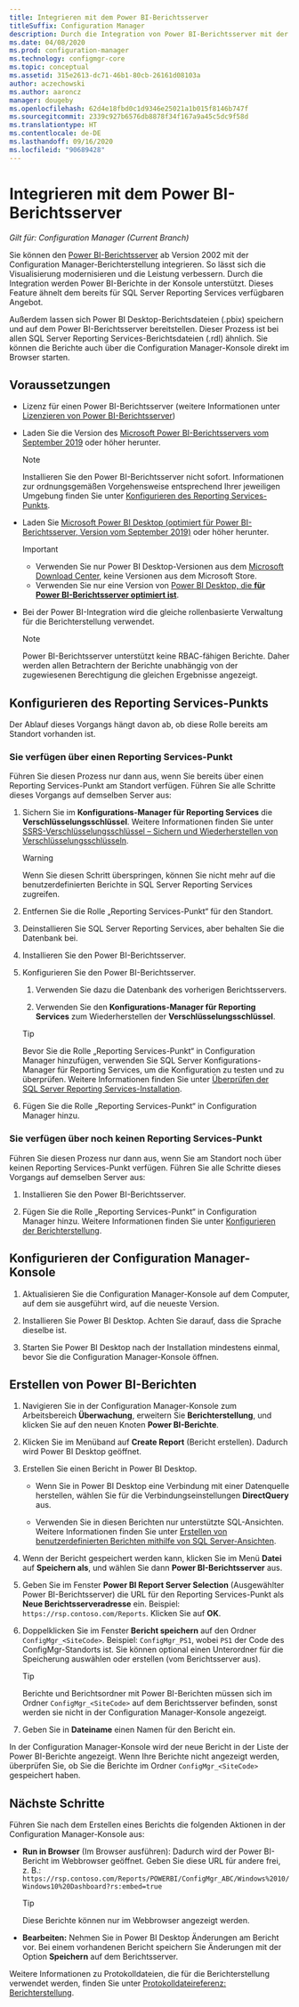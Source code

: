```yaml
---
title: Integrieren mit dem Power BI-Berichtsserver
titleSuffix: Configuration Manager
description: Durch die Integration von Power BI-Berichtsserver mit der Configuration Manager-Berichterstellung stellen Sie moderne Visualisierung und eine höhere Leistung sicher.
ms.date: 04/08/2020
ms.prod: configuration-manager
ms.technology: configmgr-core
ms.topic: conceptual
ms.assetid: 315e2613-dc71-46b1-80cb-26161d08103a
author: aczechowski
ms.author: aaroncz
manager: dougeby
ms.openlocfilehash: 62d4e18fbd0c1d9346e25021a1b015f8146b747f
ms.sourcegitcommit: 2339c927b6576db8878f34f167a9a45c5dc9f58d
ms.translationtype: HT
ms.contentlocale: de-DE
ms.lasthandoff: 09/16/2020
ms.locfileid: "90689428"
---
```

# <a name="integrate-with-power-bi-report-server"></a>Integrieren mit dem Power BI-Berichtsserver

*Gilt für: Configuration Manager (Current Branch)*

<!--3721603-->

Sie können den [Power BI-Berichtsserver](/power-bi/report-server/get-started) ab Version 2002 mit der Configuration Manager-Berichterstellung integrieren. So lässt sich die Visualisierung modernisieren und die Leistung verbessern. Durch die Integration werden Power BI-Berichte in der Konsole unterstützt. Dieses Feature ähnelt dem bereits für SQL Server Reporting Services verfügbaren Angebot.

Außerdem lassen sich Power BI Desktop-Berichtsdateien (.pbix) speichern und auf dem Power BI-Berichtsserver bereitstellen. Dieser Prozess ist bei allen SQL Server Reporting Services-Berichtsdateien (.rdl) ähnlich. Sie können die Berichte auch über die Configuration Manager-Konsole direkt im Browser starten.

## <a name="prerequisites"></a>Voraussetzungen

- Lizenz für einen Power BI-Berichtsserver (weitere Informationen unter [Lizenzieren von Power BI-Berichtsserver](/power-bi/report-server/get-started#licensing-power-bi-report-server))

- Laden Sie die Version des [Microsoft Power BI-Berichtsservers vom September 2019](https://www.microsoft.com/download/details.aspx?id=57270) oder höher herunter.

    > [!NOTE]
    > Installieren Sie den Power BI-Berichtsserver nicht sofort. Informationen zur ordnungsgemäßen Vorgehensweise entsprechend Ihrer jeweiligen Umgebung finden Sie unter [Konfigurieren des Reporting Services-Punkts](#configure-the-reporting-services-point).

- Laden Sie [Microsoft Power BI Desktop (optimiert für Power BI-Berichtsserver, Version vom September 2019)](https://www.microsoft.com/download/details.aspx?id=57271) oder höher herunter.

    > [!IMPORTANT]
    > - Verwenden Sie nur Power BI Desktop-Versionen aus dem [Microsoft Download Center](https://www.microsoft.com/download/), keine Versionen aus dem Microsoft Store.
    > - Verwenden Sie nur eine Version von [Power BI Desktop, die **für Power BI-Berichtsserver optimiert ist**](/power-bi/report-server/install-powerbi-desktop).

- Bei der Power BI-Integration wird die gleiche rollenbasierte Verwaltung für die Berichterstellung verwendet.
    > [!NOTE]
    > Power BI-Berichtsserver unterstützt keine RBAC-fähigen Berichte. Daher werden allen Betrachtern der Berichte unabhängig von der zugewiesenen Berechtigung die gleichen Ergebnisse angezeigt.

## <a name="configure-the-reporting-services-point"></a>Konfigurieren des Reporting Services-Punkts

Der Ablauf dieses Vorgangs hängt davon ab, ob diese Rolle bereits am Standort vorhanden ist.

### <a name="you-have-a-reporting-services-point"></a>Sie verfügen über einen Reporting Services-Punkt

Führen Sie diesen Prozess nur dann aus, wenn Sie bereits über einen Reporting Services-Punkt am Standort verfügen. Führen Sie alle Schritte dieses Vorgangs auf demselben Server aus:

1. Sichern Sie im **Konfigurations-Manager für Reporting Services** die **Verschlüsselungsschlüssel**. Weitere Informationen finden Sie unter [SSRS-Verschlüsselungsschlüssel – Sichern und Wiederherstellen von Verschlüsselungsschlüsseln](/sql/reporting-services/install-windows/ssrs-encryption-keys-back-up-and-restore-encryption-keys).

    > [!WARNING]
    > Wenn Sie diesen Schritt überspringen, können Sie nicht mehr auf die benutzerdefinierten Berichte in SQL Server Reporting Services zugreifen.

1. Entfernen Sie die Rolle „Reporting Services-Punkt“ für den Standort.

1. Deinstallieren Sie SQL Server Reporting Services, aber behalten Sie die Datenbank bei.

1. Installieren Sie den Power BI-Berichtsserver.

1. Konfigurieren Sie den Power BI-Berichtsserver.

    1. Verwenden Sie dazu die Datenbank des vorherigen Berichtsservers.

    1. Verwenden Sie den **Konfigurations-Manager für Reporting Services** zum Wiederherstellen der **Verschlüsselungsschlüssel**.

    > [!TIP]
    > Bevor Sie die Rolle „Reporting Services-Punkt“ in Configuration Manager hinzufügen, verwenden Sie SQL Server Konfigurations-Manager für Reporting Services, um die Konfiguration zu testen und zu überprüfen. Weitere Informationen finden Sie unter [Überprüfen der SQL Server Reporting Services-Installation](configuring-reporting.md#verify-sql-server-reporting-services-installation).<!-- MEMDocs #713 -->

1. Fügen Sie die Rolle „Reporting Services-Punkt“ in Configuration Manager hinzu.

### <a name="you-dont-have-a-reporting-services-point"></a>Sie verfügen über noch keinen Reporting Services-Punkt

Führen Sie diesen Prozess nur dann aus, wenn Sie am Standort noch über keinen Reporting Services-Punkt verfügen. Führen Sie alle Schritte dieses Vorgangs auf demselben Server aus:

1. Installieren Sie den Power BI-Berichtsserver.

2. Fügen Sie die Rolle „Reporting Services-Punkt“ in Configuration Manager hinzu. Weitere Informationen finden Sie unter [Konfigurieren der Berichterstellung](configuring-reporting.md).

## <a name="configure-the-configuration-manager-console"></a>Konfigurieren der Configuration Manager-Konsole

1. Aktualisieren Sie die Configuration Manager-Konsole auf dem Computer, auf dem sie ausgeführt wird, auf die neueste Version.

1. Installieren Sie Power BI Desktop. Achten Sie darauf, dass die Sprache dieselbe ist.

1. Starten Sie Power BI Desktop nach der Installation mindestens einmal, bevor Sie die Configuration Manager-Konsole öffnen.

## <a name="create-power-bi-reports"></a>Erstellen von Power BI-Berichten

1. Navigieren Sie in der Configuration Manager-Konsole zum Arbeitsbereich **Überwachung**, erweitern Sie **Berichterstellung**, und klicken Sie auf den neuen Knoten **Power BI-Berichte**.

1. Klicken Sie im Menüband auf **Create Report** (Bericht erstellen). Dadurch wird Power BI Desktop geöffnet.

1. Erstellen Sie einen Bericht in Power BI Desktop.

    - Wenn Sie in Power BI Desktop eine Verbindung mit einer Datenquelle herstellen, wählen Sie für die Verbindungseinstellungen **DirectQuery** aus.

    - Verwenden Sie in diesen Berichten nur unterstützte SQL-Ansichten. Weitere Informationen finden Sie unter [Erstellen von benutzerdefinierten Berichten mithilfe von SQL Server-Ansichten](../../../develop/core/understand/sqlviews/create-custom-reports-using-sql-server-views.md).

1. Wenn der Bericht gespeichert werden kann, klicken Sie im Menü **Datei** auf **Speichern als**, und wählen Sie dann **Power BI-Berichtsserver** aus.

1. Geben Sie im Fenster **Power BI Report Server Selection** (Ausgewählter Power BI-Berichtsserver) die URL für den Reporting Services-Punkt als **Neue Berichtsserveradresse** ein. Beispiel: `https://rsp.contoso.com/Reports`. Klicken Sie auf **OK**.

1. Doppelklicken Sie im Fenster **Bericht speichern** auf den Ordner `ConfigMgr_<SiteCode>`. Beispiel: `ConfigMgr_PS1`, wobei `PS1` der Code des ConfigMgr-Standorts ist. Sie können optional einen Unterordner für die Speicherung auswählen oder erstellen (vom Berichtsserver aus).
    > [!TIP]
    > Berichte und Berichtsordner mit Power BI-Berichten müssen sich im Ordner `ConfigMgr_<SiteCode>` auf dem Berichtsserver befinden, sonst werden sie nicht in der Configuration Manager-Konsole angezeigt.

1. Geben Sie in **Dateiname** einen Namen für den Bericht ein.

In der Configuration Manager-Konsole wird der neue Bericht in der Liste der Power BI-Berichte angezeigt. Wenn Ihre Berichte nicht angezeigt werden, überprüfen Sie, ob Sie die Berichte im Ordner `ConfigMgr_<SiteCode>` gespeichert haben.

## <a name="next-steps"></a>Nächste Schritte

Führen Sie nach dem Erstellen eines Berichts die folgenden Aktionen in der Configuration Manager-Konsole aus:

- **Run in Browser** (Im Browser ausführen): Dadurch wird der Power BI-Bericht im Webbrowser geöffnet. Geben Sie diese URL für andere frei, z. B.: `https://rsp.contoso.com/Reports/POWERBI/ConfigMgr_ABC/Windows%2010/Windows10%20Dashboard?rs:embed=true`

    > [!TIP]
    > Diese Berichte können nur im Webbrowser angezeigt werden.

- **Bearbeiten:** Nehmen Sie in Power BI Desktop Änderungen am Bericht vor. Bei einem vorhandenen Bericht speichern Sie Änderungen mit der Option **Speichern** auf dem Berichtsserver.

Weitere Informationen zu Protokolldateien, die für die Berichterstellung verwendet werden, finden Sie unter [Protokolldateireferenz: Berichterstellung](../../plan-design/hierarchy/log-files.md#BKMK_ReportLog).
